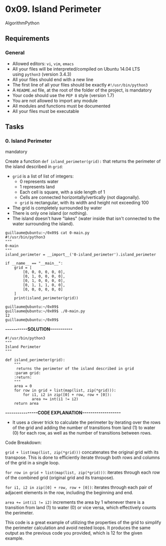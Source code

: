0x09. Island Perimeter
======================

AlgorithmPython


Requirements
------------

### General

-   Allowed editors: `vi`, `vim`, `emacs`
-   All your files will be interpreted/compiled on Ubuntu 14.04 LTS using `python3` (version 3.4.3)
-   All your files should end with a new line
-   The first line of all your files should be exactly `#!/usr/bin/python3`
-   A `README.md` file, at the root of the folder of the project, is mandatory
-   Your code should use the `PEP 8` style (version 1.7)
-   You are not allowed to import any module
-   All modules and functions must be documented
-   All your files must be executable

Tasks
-----

### 0\. Island Perimeter

mandatory

Create a function `def island_perimeter(grid):` that returns the perimeter of the island described in `grid`:

-   `grid` is a list of list of integers:
    -   0 represents water
    -   1 represents land
    -   Each cell is square, with a side length of 1
    -   Cells are connected horizontally/vertically (not diagonally).
    -   `grid` is rectangular, with its width and height not exceeding 100
-   The grid is completely surrounded by water
-   There is only one island (or nothing).
-   The island doesn't have "lakes" (water inside that isn't connected to the water surrounding the island).

```
guillaume@ubuntu:~/0x09$ cat 0-main.py
#!/usr/bin/python3
"""
0-main
"""
island_perimeter = __import__('0-island_perimeter').island_perimeter

if __name__ == "__main__":
    grid = [
        [0, 0, 0, 0, 0, 0],
        [0, 1, 0, 0, 0, 0],
        [0, 1, 0, 0, 0, 0],
        [0, 1, 1, 1, 0, 0],
        [0, 0, 0, 0, 0, 0]
    ]
    print(island_perimeter(grid))

guillaume@ubuntu:~/0x09$
guillaume@ubuntu:~/0x09$ ./0-main.py
12
guillaume@ubuntu:~/0x09$

```
**-----------SOLUTION-----------**

```
#!/usr/bin/python3
"""
Island Perimeter
"""

def island_perimeter(grid):
    """
     returns the perimeter of the island described in grid
    :param grid:
    :return:
    """
    area = 0
    for row in grid + list(map(list, zip(*grid))):
        for i1, i2 in zip([0] + row, row + [0]):
            area += int(i1 != i2)
    return area
```

**----------------CODE EXPLANATION-------------------**

- It uses a clever trick to calculate the perimeter by iterating over the rows of the grid and adding the number of transitions from land (1) to water (0) for each row, as well as the number of transitions between rows.

Code Breakdown:

`grid + list(map(list, zip(*grid)))` concatenates the original grid with its transpose. This is done to efficiently iterate through both rows and columns of the grid in a single loop.

`for row in grid + list(map(list, zip(*grid)))`: iterates through each row of the combined grid (original grid and its transpose).

`for i1, i2 in zip([0] + row, row + [0])`: iterates through each pair of adjacent elements in the row, including the beginning and end.

`area += int(i1 != i2)` increments the area by 1 whenever there is a transition from land (1) to water (0) or vice versa, which effectively counts the perimeter.

This code is a great example of utilizing the properties of the grid to simplify the perimeter calculation and avoid nested loops. It produces the same output as the previous code you provided, which is 12 for the given example.
